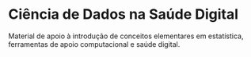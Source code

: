 # Ciência de Dados na Saúde Digital

Material de apoio à introdução de conceitos elementares em estatística, ferramentas de apoio computacional e saúde digital.
